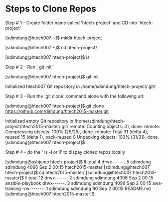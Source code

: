 # Steps to Clone  Repos
Step # 1 - Create folder name called 'htech-project' and CD into 'htech-project'

[sdimdung@htech007 ~]$ mkdir htech-project

[sdimdung@htech007 ~]$ cd htech-project/

[sdimdung@htech007 htech-project]$ ls

Step # 2 - Run ' git init' 

[sdimdung@htech007 htech-project]$ git init


Initialized htech007 Git repository in /home/sdimdung/htech-project/.git/

Step # 3 - Run the 'git clone' command alone with the  following url:

[sdimdung@htech007 htech-project]$ git clone https://github.com/dimdung/htech2015-master.git

Initialized empty Git repository in /home/sdimdung/htech-project/htech2015-master/.git/
remote: Counting objects: 31, done.
remote: Compressing objects: 100% (25/25), done.
remote: Total 31 (delta 4), reused 15 (delta 1), pack-reused 0
Unpacking objects: 100% (31/31), done.
[sdimdung@htech007 htech-project]$ 

Step # 4 - do the ' ls -l or ll' to dispay cloned repos locally 

[sdimdung@sshjump htech-project]$ ll
total 4
drwx------. 5 sdimdung sdimdung 4096 Sep  2 00:15 htech2015-master
[sdimdung@htech007 htech-project]$ cd htech2015-master/
[sdimdung@htech007 htech2015-master]$ ll
total 12
drwx------. 2 sdimdung sdimdung 4096 Sep  2 00:15 ansible-playbook
drwx------. 3 sdimdung sdimdung 4096 Sep  2 00:15 aws-training
-rw-------. 1 sdimdung sdimdung   90 Sep  2 00:15 README.md
[sdimdung@htech007 htech2015-master]$


